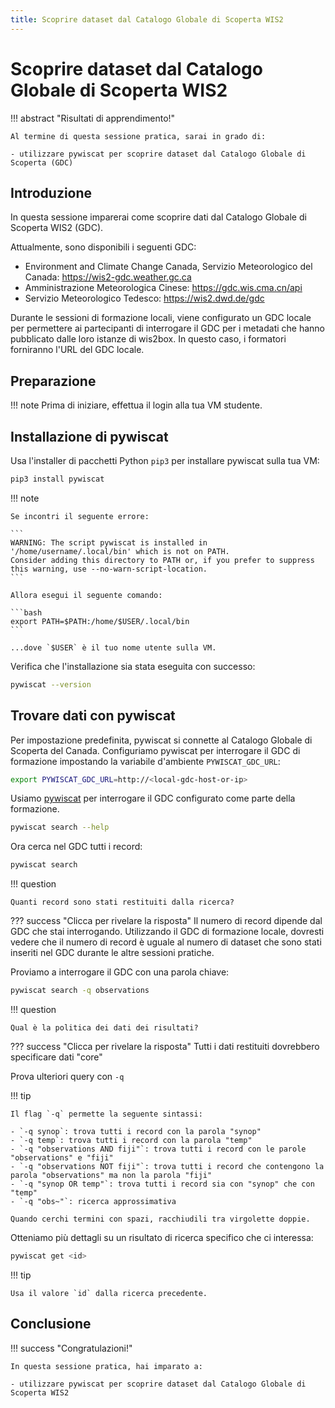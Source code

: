 ```yaml
---
title: Scoprire dataset dal Catalogo Globale di Scoperta WIS2
---
```


# Scoprire dataset dal Catalogo Globale di Scoperta WIS2

!!! abstract "Risultati di apprendimento!"

    Al termine di questa sessione pratica, sarai in grado di:

    - utilizzare pywiscat per scoprire dataset dal Catalogo Globale di Scoperta (GDC)

## Introduzione

In questa sessione imparerai come scoprire dati dal Catalogo Globale di Scoperta WIS2 (GDC).

Attualmente, sono disponibili i seguenti GDC:

- Environment and Climate Change Canada, Servizio Meteorologico del Canada: <https://wis2-gdc.weather.gc.ca>
- Amministrazione Meteorologica Cinese: <https://gdc.wis.cma.cn/api>
- Servizio Meteorologico Tedesco: <https://wis2.dwd.de/gdc>

Durante le sessioni di formazione locali, viene configurato un GDC locale per permettere ai partecipanti di interrogare il GDC per i metadati che hanno pubblicato dalle loro istanze di wis2box. In questo caso, i formatori forniranno l'URL del GDC locale.

## Preparazione

!!! note
    Prima di iniziare, effettua il login alla tua VM studente.

## Installazione di pywiscat

Usa l'installer di pacchetti Python `pip3` per installare pywiscat sulla tua VM:
```bash
pip3 install pywiscat
```

!!! note

    Se incontri il seguente errore:

    ```
    WARNING: The script pywiscat is installed in '/home/username/.local/bin' which is not on PATH.
    Consider adding this directory to PATH or, if you prefer to suppress this warning, use --no-warn-script-location.
    ```

    Allora esegui il seguente comando:

    ```bash
    export PATH=$PATH:/home/$USER/.local/bin
    ```

    ...dove `$USER` è il tuo nome utente sulla VM.

Verifica che l'installazione sia stata eseguita con successo:

```bash
pywiscat --version
```

## Trovare dati con pywiscat

Per impostazione predefinita, pywiscat si connette al Catalogo Globale di Scoperta del Canada. Configuriamo pywiscat per interrogare il GDC di formazione impostando la variabile d'ambiente `PYWISCAT_GDC_URL`:

```bash
export PYWISCAT_GDC_URL=http://<local-gdc-host-or-ip>
```

Usiamo [pywiscat](https://github.com/wmo-im/pywiscat) per interrogare il GDC configurato come parte della formazione.

```bash
pywiscat search --help
```

Ora cerca nel GDC tutti i record:

```bash
pywiscat search
```

!!! question

    Quanti record sono stati restituiti dalla ricerca?

??? success "Clicca per rivelare la risposta"
    Il numero di record dipende dal GDC che stai interrogando. Utilizzando il GDC di formazione locale, dovresti vedere che il numero di record è uguale al numero di dataset che sono stati inseriti nel GDC durante le altre sessioni pratiche.

Proviamo a interrogare il GDC con una parola chiave:

```bash
pywiscat search -q observations
```

!!! question

    Qual è la politica dei dati dei risultati?

??? success "Clicca per rivelare la risposta"
    Tutti i dati restituiti dovrebbero specificare dati "core"

Prova ulteriori query con `-q`

!!! tip

    Il flag `-q` permette la seguente sintassi:

    - `-q synop`: trova tutti i record con la parola "synop"
    - `-q temp`: trova tutti i record con la parola "temp"
    - `-q "observations AND fiji"`: trova tutti i record con le parole "observations" e "fiji"
    - `-q "observations NOT fiji"`: trova tutti i record che contengono la parola "observations" ma non la parola "fiji"
    - `-q "synop OR temp"`: trova tutti i record sia con "synop" che con "temp"
    - `-q "obs~"`: ricerca approssimativa

    Quando cerchi termini con spazi, racchiudili tra virgolette doppie.

Otteniamo più dettagli su un risultato di ricerca specifico che ci interessa:

```bash
pywiscat get <id>
```

!!! tip

    Usa il valore `id` dalla ricerca precedente.


## Conclusione

!!! success "Congratulazioni!"

    In questa sessione pratica, hai imparato a:

    - utilizzare pywiscat per scoprire dataset dal Catalogo Globale di Scoperta WIS2

